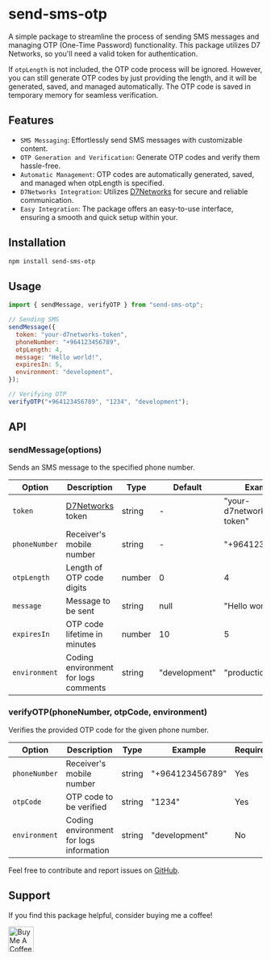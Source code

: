 # send-sms-otp

A simple package to streamline the process of sending SMS messages and managing OTP (One-Time Password) functionality. This package utilizes D7 Networks, so you'll need a valid token for authentication.

If `otpLength` is not included, the OTP code process will be ignored. However, you can still generate OTP codes by just providing the length, and it will be generated, saved, and managed automatically. The OTP code is saved in temporary memory for seamless verification.

## Features

- `SMS Messaging`: Effortlessly send SMS messages with customizable content.
- `OTP Generation and Verification`: Generate OTP codes and verify them hassle-free.
- `Automatic Management`: OTP codes are automatically generated, saved, and managed when otpLength is specified.
- `D7Networks Integration`: Utilizes [D7Networks](https://d7networks.com/) for secure and reliable communication.
- `Easy Integration`: The package offers an easy-to-use interface, ensuring a smooth and quick setup within your.

## Installation

```bash
npm install send-sms-otp
```

## Usage

```javascript
import { sendMessage, verifyOTP } from "send-sms-otp";

// Sending SMS
sendMessage({
  token: "your-d7networks-token",
  phoneNumber: "+964123456789",
  otpLength: 4,
  message: "Hello world!",
  expiresIn: 5,
  environment: "development",
});

// Verifying OTP
verifyOTP("+964123456789", "1234", "development");
```

## API

### sendMessage(options)

Sends an SMS message to the specified phone number.

| Option        | Description                                 | Type   | Default       | Example                 | Required |
| ------------- | ------------------------------------------- | ------ | ------------- | ----------------------- | -------- |
| `token`       | [D7Networks](https://d7networks.com/) token | string | -             | "your-d7networks-token" | Yes      |
| `phoneNumber` | Receiver's mobile number                    | string | -             | "+964123456789"         | Yes      |
| `otpLength`   | Length of OTP code digits                   | number | 0             | 4                       | No       |
| `message`     | Message to be sent                          | string | null          | "Hello world!"          | No       |
| `expiresIn`   | OTP code lifetime in minutes                | number | 10            | 5                       | No       |
| `environment` | Coding environment for logs comments        | string | "development" | "production"            | No       |


### verifyOTP(phoneNumber, otpCode, environment)

Verifies the provided OTP code for the given phone number.

| Option        | Description                             | Type   | Example         | Required |
| ------------- | --------------------------------------- | ------ | --------------- | -------- |
| `phoneNumber` | Receiver's mobile number                | string | "+964123456789" | Yes      |
| `otpCode`     | OTP code to be verified                 | string | "1234"          | Yes      |
| `environment` | Coding environment for logs information | string | "development"   | No       |

Feel free to contribute and report issues on [GitHub](https://github.com/alihammad99/send-sms-otp).

## Support

If you find this package helpful, consider buying me a coffee!

<div style="text-align: left;">
  <a href="https://www.buymeacoffee.com/alihammad" target="_blank" rel="noopener noreferrer">
    <img src="https://cdn.buymeacoffee.com/buttons/v2/default-yellow.png" alt="Buy Me A Coffee" height="50">
  </a>
</div>

